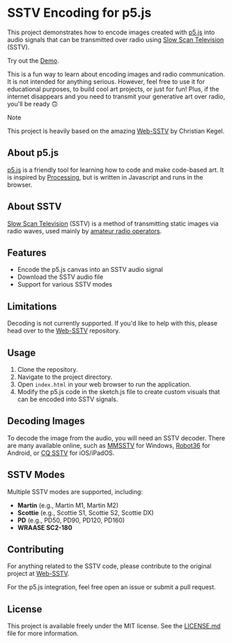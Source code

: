 # SSTV Encoding for p5.js

This project demonstrates how to encode images created with [p5.js](https://p5js.org/) into audio signals that can be transmitted over radio using [Slow Scan Television](https://en.wikipedia.org/wiki/Slow-scan_television) (SSTV).

Try out the [Demo](https://sableraf.github.io/sstv-p5-demo/).

This is a fun way to learn about  encoding images and radio communication. It is not intended for anything serious. However, feel free to use it for educational purposes, to build cool art projects, or just for fun! Plus, if the internet disappears and you need to transmit your generative art over radio, you'll be ready 🙃

> [!NOTE]
> This project is heavily based on the amazing [Web-SSTV](https://github.com/CKegel/Web-SSTV/) by Christian Kegel. 

## About p5.js
[p5.js](https://p5js.org/) is a friendly tool for learning how to code and make code-based art. It is inspired by [Processing](https://processing.org/), but is written in Javascript and runs in the browser.

## About SSTV
[Slow Scan Television](https://en.wikipedia.org/wiki/Slow-scan_television) (SSTV) is a method of transmitting static images via radio waves, used mainly by [amateur radio operators](https://en.wikipedia.org/wiki/Amateur_radio_operator).

## Features
- Encode the p5.js canvas into an SSTV audio signal
- Download the SSTV audio file
- Support for various SSTV modes

## Limitations
Decoding is not currently supported. If you'd like to help with this, please head over to the [Web-SSTV](https://github.com/CKegel/Web-SSTV/) repository.

## Usage
1. Clone the repository.
2. Navigate to the project directory.
3. Open `index.html` in your web browser to run the application.
4. Modify the p5.js code in the sketch.js file to create custom visuals that can be encoded into SSTV signals.

## Decoding Images
To decode the image from the audio, you will need an SSTV decoder. There are many available online, such as [MMSSTV](https://hamsoft.ca/pages/mmsstv.php) for Windows, [Robot36](https://play.google.com/store/apps/details?id=xdsopl.robot36&hl=en) for Android, or [CQ SSTV](https://apps.apple.com/us/app/sstv-slow-scan-tv/id387910013) for iOS/iPadOS.

## SSTV Modes

Multiple SSTV modes are supported, including:

-   **Martin** (e.g., Martin M1, Martin M2)
-   **Scottie** (e.g., Scottie S1, Scottie S2, Scottie DX)
-   **PD** (e.g., PD50, PD90, PD120, PD160)
-   **WRAASE SC2-180**

## Contributing

For anything related to the SSTV code, please contribute to the original project at [Web-SSTV](https://github.com/CKegel/Web-SSTV/).

For the p5.js integration, feel free open an issue or submit a pull request.

## License

This project is available freely under the MIT license. See the [LICENSE.md](LICENSE.md) file for more information.

